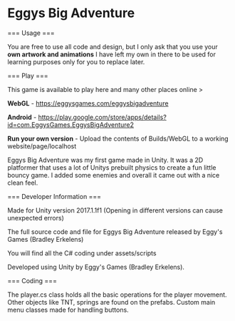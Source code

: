 # Eggys Big Adventure
=== Usage ===

You are free to use all code and design, but I only ask that you use your <b>own artwork and animations</b> I have left my own in there to be used for learning purposes only for you to replace later.

=== Play === 

This game is available to play here and many other places online >

<b>WebGL</b> - https://eggysgames.com/eggysbigadventure

<b>Android</b> - https://play.google.com/store/apps/details?id=com.EggysGames.EggysBigAdventure2

<b>Run your own version</b> - Upload the contents of Builds/WebGL to a working website/page/localhost

Eggys Big Adventure was my first game made in Unity. It was a 2D platformer that uses a lot of Unitys prebuilt physics to create a fun little bouncy game. I added some enemies and overall it came out with a nice clean feel.

=== Developer Information === 

Made for Unity version 2017.1.1f1 (Opening in different versions can cause unexpected errors)

The full source code and file for Eggys Big Adventure released by Eggy's Games (Bradley Erkelens)

You will find all the C# coding under assets/scripts

Developed using Unity by Eggy's Games (Bradley Erkelens).

=== Coding === 

The player.cs class holds all the basic operations for the player movement. Other objects like TNT, springs are found on the prefabs. Custom main menu classes made for handling buttons.

